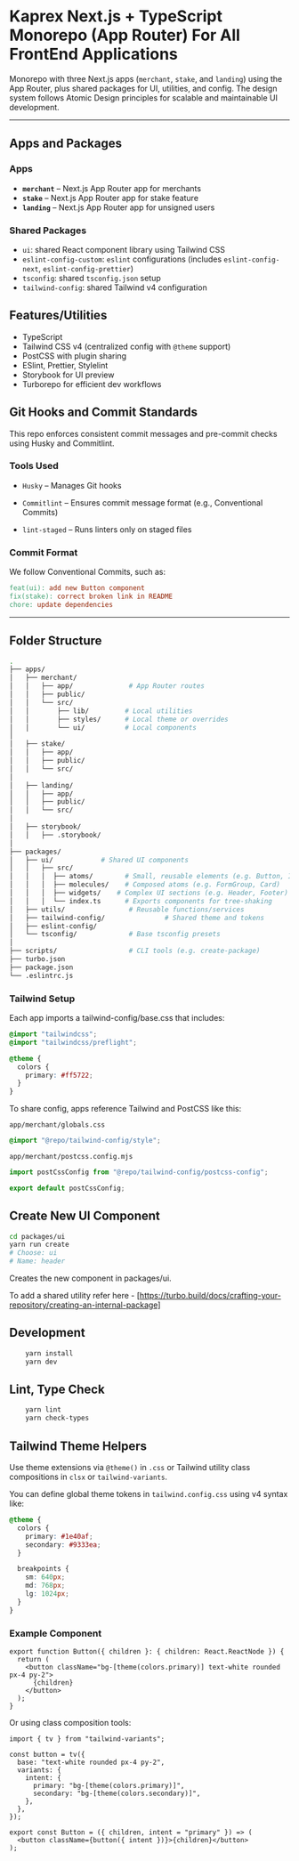 # Kaprex Next.js + TypeScript Monorepo (App Router) For All FrontEnd Applications

Monorepo with three Next.js apps (`merchant`, `stake`, and `landing`) using the App Router, plus shared packages for UI, utilities, and config. The design system follows Atomic Design principles for scalable and maintainable UI development.

---

## Apps and Packages

### Apps

- **`merchant`** – Next.js App Router app for merchants
- **`stake`** – Next.js App Router app for stake feature
- **`landing`** – Next.js App Router app for unsigned users

### Shared Packages

- `ui`: shared React component library using Tailwind CSS
- `eslint-config-custom`: `eslint` configurations (includes `eslint-config-next`, `eslint-config-prettier`)
- `tsconfig`: shared `tsconfig.json` setup
- `tailwind-config`: shared Tailwind v4 configuration

## Features/Utilities

- TypeScript
- Tailwind CSS v4 (centralized config with `@theme` support)
- PostCSS with plugin sharing
- ESlint, Prettier, Stylelint
- Storybook for UI preview
- Turborepo for efficient dev workflows

## Git Hooks and Commit Standards

This repo enforces consistent commit messages and pre-commit checks using Husky and Commitlint.

### Tools Used

- `Husky` – Manages Git hooks

- `Commitlint` – Ensures commit message format (e.g., Conventional Commits)

- `lint-staged` – Runs linters only on staged files

### Commit Format

We follow Conventional Commits, such as:

```makefile
feat(ui): add new Button component
fix(stake): correct broken link in README
chore: update dependencies
```

---

## Folder Structure

```bash
.
├── apps/
│   ├── merchant/
│   │   ├── app/              # App Router routes
│   │   ├── public/
│   │   └── src/
│   │       ├── lib/         # Local utilities
│   │       ├── styles/      # Local theme or overrides
│   │       └── ui/          # Local components
│
│   ├── stake/
│   │   ├── app/
│   │   ├── public/
│   │   └── src/
│
│   ├── landing/
│   │   ├── app/
│   │   ├── public/
│   │   └── src/
│
│   ├── storybook/
│   │   ├── .storybook/
│
├── packages/
│   ├── ui/            # Shared UI components
│   │   ├── src/
│   │   │  ├── atoms/        # Small, reusable elements (e.g. Button, Input)
│   │   │  ├── molecules/    # Composed atoms (e.g. FormGroup, Card)
│   │   │  ├── widgets/    # Complex UI sections (e.g. Header, Footer)
│   │   │  └── index.ts      # Exports components for tree-shaking
│   ├── utils/                # Reusable functions/services
│   ├── tailwind-config/               # Shared theme and tokens
│   ├── eslint-config/
│   └── tsconfig/             # Base tsconfig presets
│
├── scripts/                  # CLI tools (e.g. create-package)
├── turbo.json
├── package.json
└── .eslintrc.js
```

### Tailwind Setup

Each app imports a tailwind-config/base.css that includes:

```css
@import "tailwindcss";
@import "tailwindcss/preflight";

@theme {
  colors {
    primary: #ff5722;
  }
}
```

To share config, apps reference Tailwind and PostCSS like this:

`app/merchant/globals.css`

```css
@import "@repo/tailwind-config/style";
```

`app/merchant/postcss.config.mjs`

```js
import postCssConfig from "@repo/tailwind-config/postcss-config";

export default postCssConfig;
```

## Create New UI Component

```bash
cd packages/ui
yarn run create
# Choose: ui
# Name: header
```

Creates the new component in packages/ui.

To add a shared utility refer here - [https://turbo.build/docs/crafting-your-repository/creating-an-internal-package]

## Development

```bash
    yarn install
    yarn dev
```

## Lint, Type Check

```bash
    yarn lint
    yarn check-types
```

## Tailwind Theme Helpers

Use theme extensions via `@theme()` in `.css` or Tailwind utility class compositions in `clsx` or `tailwind-variants`.

You can define global theme tokens in `tailwind.config.css` using v4 syntax like:

```css
@theme {
  colors {
    primary: #1e40af;
    secondary: #9333ea;
  }

  breakpoints {
    sm: 640px;
    md: 768px;
    lg: 1024px;
  }
}
```

### Example Component

```tsx
export function Button({ children }: { children: React.ReactNode }) {
  return (
    <button className="bg-[theme(colors.primary)] text-white rounded px-4 py-2">
      {children}
    </button>
  );
}
```

Or using class composition tools:

```tsx
import { tv } from "tailwind-variants";

const button = tv({
  base: "text-white rounded px-4 py-2",
  variants: {
    intent: {
      primary: "bg-[theme(colors.primary)]",
      secondary: "bg-[theme(colors.secondary)]",
    },
  },
});

export const Button = ({ children, intent = "primary" }) => (
  <button className={button({ intent })}>{children}</button>
);
```
